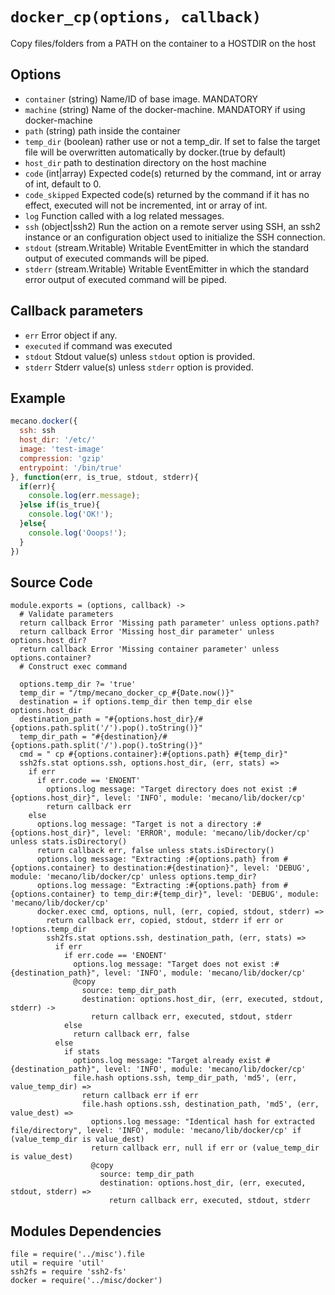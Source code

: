 # `docker_cp(options, callback)`

Copy files/folders from a PATH on the container to a HOSTDIR on the host

## Options

*   `container` (string)
    Name/ID of base image. MANDATORY
*   `machine` (string)
    Name of the docker-machine. MANDATORY if using docker-machine
*   `path` (string)
    path inside the container
*   `temp_dir` (boolean)
    rather use or not a temp_dir. If set to false the target file will be overwritten
    automatically by docker.(true by default)
*   `host_dir`
    path to destination directory on the host machine
*   `code` (int|array)
    Expected code(s) returned by the command, int or array of int, default to 0.
*   `code_skipped`
    Expected code(s) returned by the command if it has no effect, executed will
    not be incremented, int or array of int.
*   `log`
    Function called with a log related messages.
*   `ssh` (object|ssh2)
    Run the action on a remote server using SSH, an ssh2 instance or an
    configuration object used to initialize the SSH connection.
*   `stdout` (stream.Writable)
    Writable EventEmitter in which the standard output of executed commands will
    be piped.
*   `stderr` (stream.Writable)
    Writable EventEmitter in which the standard error output of executed command
    will be piped.

## Callback parameters

*   `err`
    Error object if any.
*   `executed`
    if command was executed
*   `stdout`
    Stdout value(s) unless `stdout` option is provided.
*   `stderr`
    Stderr value(s) unless `stderr` option is provided.

## Example

```javascript
mecano.docker({
  ssh: ssh
  host_dir: '/etc/'
  image: 'test-image'
  compression: 'gzip'
  entrypoint: '/bin/true'
}, function(err, is_true, stdout, stderr){
  if(err){
    console.log(err.message);
  }else if(is_true){
    console.log('OK!');
  }else{
    console.log('Ooops!');
  }
})
```

## Source Code

    module.exports = (options, callback) ->
      # Validate parameters
      return callback Error 'Missing path parameter' unless options.path?
      return callback Error 'Missing host_dir parameter' unless options.host_dir?
      return callback Error 'Missing container parameter' unless options.container?
      # Construct exec command

      options.temp_dir ?= 'true'
      temp_dir = "/tmp/mecano_docker_cp_#{Date.now()}"
      destination = if options.temp_dir then temp_dir else  options.host_dir
      destination_path = "#{options.host_dir}/#{options.path.split('/').pop().toString()}"
      temp_dir_path = "#{destination}/#{options.path.split('/').pop().toString()}"
      cmd = " cp #{options.container}:#{options.path} #{temp_dir}"
      ssh2fs.stat options.ssh, options.host_dir, (err, stats) =>
        if err
          if err.code == 'ENOENT'
            options.log message: "Target directory does not exist :#{options.host_dir}", level: 'INFO', module: 'mecano/lib/docker/cp'
            return callback err
        else
          options.log message: "Target is not a directory :#{options.host_dir}", level: 'ERROR', module: 'mecano/lib/docker/cp' unless stats.isDirectory()
          return callback err, false unless stats.isDirectory()
          options.log message: "Extracting :#{options.path} from #{options.container} to destination:#{destination}", level: 'DEBUG', module: 'mecano/lib/docker/cp' unless options.temp_dir?
          options.log message: "Extracting :#{options.path} from #{options.container} to temp_dir:#{temp_dir}", level: 'DEBUG', module: 'mecano/lib/docker/cp'
          docker.exec cmd, options, null, (err, copied, stdout, stderr) =>
            return callback err, copied, stdout, stderr if err or !options.temp_dir
            ssh2fs.stat options.ssh, destination_path, (err, stats) =>
              if err
                if err.code == 'ENOENT'
                  options.log message: "Target does not exist :#{destination_path}", level: 'INFO', module: 'mecano/lib/docker/cp'
                  @copy
                    source: temp_dir_path
                    destination: options.host_dir, (err, executed, stdout, stderr) ->
                      return callback err, executed, stdout, stderr
                else
                  return callback err, false
              else
                if stats
                  options.log message: "Target already exist #{destination_path}", level: 'INFO', module: 'mecano/lib/docker/cp'
                  file.hash options.ssh, temp_dir_path, 'md5', (err, value_temp_dir) =>
                    return callback err if err
                    file.hash options.ssh, destination_path, 'md5', (err, value_dest) =>
                      options.log message: "Identical hash for extracted file/directory", level: 'INFO', module: 'mecano/lib/docker/cp' if (value_temp_dir is value_dest)
                      return callback err, null if err or (value_temp_dir is value_dest)
                      @copy
                        source: temp_dir_path
                        destination: options.host_dir, (err, executed, stdout, stderr) =>
                          return callback err, executed, stdout, stderr

## Modules Dependencies

    file = require('../misc').file
    util = require 'util'
    ssh2fs = require 'ssh2-fs'
    docker = require('../misc/docker')
